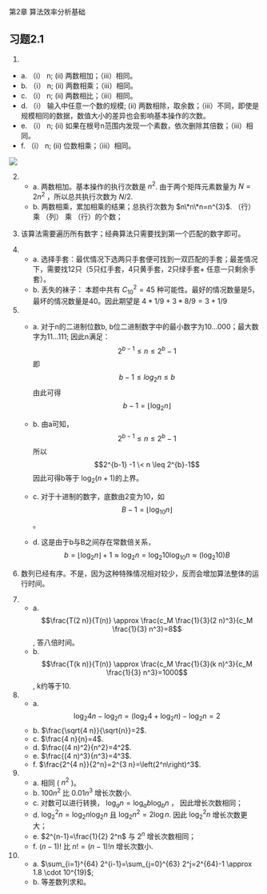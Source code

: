 第2章 算法效率分析基础

## 习题2.1
1. 
- a. （i） n; (ii) 两数相加；（iii）相同。
- b. （i） n; (ii) 两数相乘；（iii）相同。
- c. （i） n; (ii) 两数相比；（iii）相同。
- d. （i） 输入中任意一个数的规模; (ii) 两数相除，取余数；（iii）不同，即使是规模相同的数据，数值大小的差异也会影响基本操作的次数。
- e. （i） n; (ii) 如果在根号n范围内发现一个素数，依次删除其倍数；（iii）相同。
- f. （i） n; (ii) 位数相乘；（iii）相同。

![](http://latex.codecogs.com/gif.latex?\\n*n*n=n^{3}) 

2. 
   - a. 两数相加。基本操作的执行次数是 $n^{2}$. 由于两个矩阵元素数量为 $N=2n^{2}$ ，所以总共执行次数为 $N/2$.
   - b. 两数相乘，累加相乘的结果；总执行次数为 $n\*n\*n=n^{3}$. （行） 乘 （列） 乘 （行）的个数；

3. 该算法需要遍历所有数字；经典算法只需要找到第一个匹配的数字即可。
   
4. 
   - a. 选择手套：最优情况下选两只手套便可找到一双匹配的手套；最差情况下，需要找12只（5只红手套，4只黄手套，2只绿手套+ 任意一只剩余手套）。
   - b. 丢失的袜子： 本题中共有 $C_{10}^{2}=45$ 种可能性。最好的情况数量是5，最坏的情况数量是40。因此期望是 $4 * 1/9 + 3 * 8/9 = 3 + 1/9$

5. 
   - a. 对于n的二进制位数b, b位二进制数字中的最小数字为10...000；最大数字为11...111; 
      因此n满足：
      $$2^{b-1}\leq n\leq 2^{b}-1$$
      即
      $${b-1}\leq log _2 n\leq b$$ 
      由此可得
      $$b-1=\lfloor\log _2 n\rfloor$$ 
   - b. 由a可知， 
      $$2^{b-1}\leq n \leq 2^{b}-1$$
      所以
      $$2^{b-1} -1 \< n \leq 2^{b}-1$$
      因此可得b等于 $\log _2 (n+1)$的上界。
  
   - c. 对于十进制的数字，底数由2变为10，如 $$B-1=\left\lfloor\log _{10} n\right\rfloor$$。
   - d. 这是由于b与B之间存在常数倍关系， $$b=\left\lfloor\log _2 n\right\rfloor+1 \approx \log _2 n=\log _2 10 \log _{10} n \approx\left(\log _2 10\right) B$$

6. 数列已经有序。不是，因为这种特殊情况相对较少，反而会增加算法整体的运行时间。

7. 
   - a.  $$\frac{T(2 n)}{T(n)} \approx \frac{c_M \frac{1}{3}(2 n)^3}{c_M \frac{1}{3} n^3}=8$$, 答八倍时间。
   - b.  $$\frac{T(k n)}{T(n)} \approx \frac{c_M \frac{1}{3}(k n)^3}{c_M \frac{1}{3} n^3}=1000$$, k约等于10.

8. 
   - a. $$\log _2 4 n-\log _2 n=\left(\log _2 4+\log _2 n\right)-\log _2 n=2$$
   - b. $\frac{\sqrt{4 n}}{\sqrt{n}}=2$.
   - c. $\frac{4 n}{n}=4$.
   - d. $\frac{(4 n)^2}{n^2}=4^2$.
   - e. $\frac{(4 n)^3}{n^3}=4^3$.
   - f. $\frac{2^{4 n}}{2^n}=2^{3 n}=\left(2^n\right)^3$.

9. 
   -  a. 相同 ( $n^{2}$ )。
   -  b. $100 n^2$ 比 $0.01 n^3$ 增长次数小.
   -  c. 对数可以进行转换， $\log _a n=\log _a b \log _b n$ ， 因此增长次数相同；
   -  d. $\log _2^2 n=\log _2 n \log _2 n$ 且 $\log _2 n^2=2 \log n$. 因此 $\log _2^2 n$ 增长次数更大；
   -  e. $2^{n-1}=\frac{1}{2} 2^n$  与 $2^n$ 增长次数相同；
   -  f. $(n-1) !$ 比 $n !=(n-1) ! n$ 增长次数小.

10. 
    - a. $\sum_{i=1}^{64} 2^{i-1}=\sum_{j=0}^{63} 2^j=2^{64}-1 \approx 1.8 \cdot 10^{19}$;
    - b. 等差数列求和。



